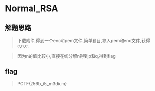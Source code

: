 # Normal_RSA

## 解题思路

> 下载附件,得到一个enc和pem文件,简单题目,导入pem和enc文件,获得c,n,e.

> 因为n的值比较小,直接在线分解n得到p和q,得到flag

## flag

> PCTF{256b_i5_m3dium}